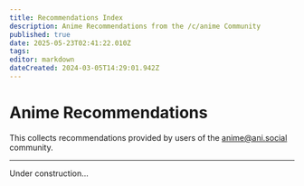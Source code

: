 ```yaml
---
title: Recommendations Index
description: Anime Recommendations from the /c/anime Community
published: true
date: 2025-05-23T02:41:22.010Z
tags: 
editor: markdown
dateCreated: 2024-03-05T14:29:01.942Z
---
```


# Anime Recommendations

This collects recommendations provided by users of the anime@ani.social community.

---

Under construction...